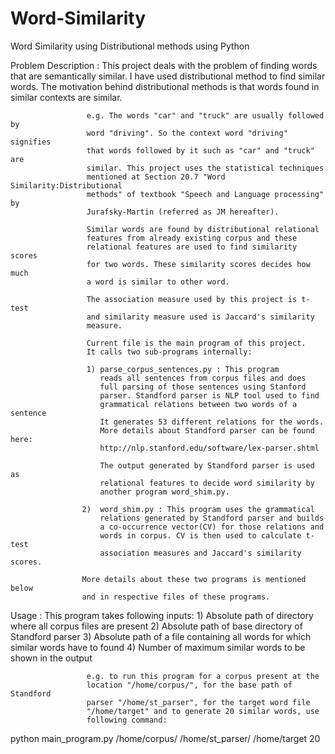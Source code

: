 Word-Similarity
===============

Word Similarity using Distributional methods using Python

 Problem 
 Description       : This project deals with the problem of finding words that
                     are semantically similar. I have used distributional 
                     method to find similar words. 
                     The motivation behind distributional methods is that 
                     words found in similar contexts are similar.
                     
                     e.g. The words "car" and "truck" are usually followed by
                     word "driving". So the context word "driving" signifies 
                     that words followed by it such as "car" and "truck" are
                     similar. This project uses the statistical techniques 
                     mentioned at Section 20.7 "Word Similarity:Distributional
                     methods" of textbook "Speech and Language processing" by
                     Jurafsky-Martin (referred as JM hereafter).
                     
                     Similar words are found by distributional relational 
                     features from already existing corpus and these 
                     relational features are used to find similarity scores 
                     for two words. These similarity scores decides how much
                     a word is similar to other word.
                              
                     The association measure used by this project is t-test
                     and similarity measure used is Jaccard's similarity 
                     measure.
                       
                     Current file is the main program of this project.
                     It calls two sub-programs internally:
                     
                     1) parse_corpus_sentences.py : This program 
                        reads all sentences from corpus files and does 
                        full parsing of those sentences using Stanford
                        parser. Standford parser is NLP tool used to find 
                        grammatical relations between two words of a sentence
                        It generates 53 different relations for the words.
                        More details about Standford parser can be found here:
                        http://nlp.stanford.edu/software/lex-parser.shtml
                        
                        The output generated by Standford parser is used as 
                        relational features to decide word similarity by 
                        another program word_shim.py.
                         
                    2)  word_shim.py : This program uses the grammatical 
                        relations generated by Standford parser and builds
                        a co-occurrence vector(CV) for those relations and 
                        words in corpus. CV is then used to calculate t-test 
                        association measures and Jaccard's similarity scores.
           
                    More details about these two programs is mentioned below 
                    and in respective files of these programs.

 Usage             : This program takes following inputs:
                     1) Absolute path of directory where all 
                        corpus files are present 
                     2) Absolute path of base directory of Standford parser
                     3) Absolute path of a file containing all words for 
                        which similar words have to found
                     4) Number of maximum similar words to be 
                        shown in the output

                     e.g. to run this program for a corpus present at the 
                     location "/home/corpus/", for the base path of Standford
                     parser "/home/st_parser", for the target word file
                     "/home/target" and to generate 20 similar words, use 
                     following command:   
 
   python main_program.py /home/corpus/ /home/st_parser/ /home/target 20 
